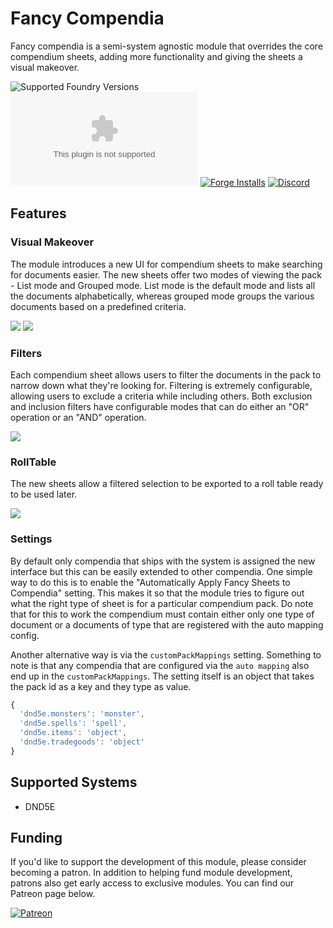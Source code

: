 # Fancy Compendia

Fancy compendia is a semi-system agnostic module that overrides the core compendium sheets, adding more functionality and giving the sheets a visual makeover.

![Supported Foundry Versions](https://img.shields.io/endpoint?url=https://foundryshields.com/version?url=https://github.com/ForgeMastermodules/fancy-compendia/releases/latest/download/system.json&color=blue)
![Latest Release Download Count](https://img.shields.io/github/downloads/ForgeMastermodules/fancy-compendia/latest/fancy-compendia.zip)
[![Forge Installs](https://img.shields.io/badge/dynamic/json?label=Forge%20Installs&query=package.installs&suffix=%25&url=https%3A%2F%2Fforge-vtt.com%2Fapi%2Fbazaar%2Fpackage%2Fa5e&colorB=brightgreen)](https://forge-vtt.com/bazaar#package=fancy-compendia)
[![Discord](https://img.shields.io/discord/957965481455788032?label=A5e%20Foundry%20Discord)](https://discord.gg/XtkZ6RkN9E)

## Features

### Visual Makeover
The module introduces a new UI for compendium sheets to make searching for documents easier. The new sheets offer two modes of viewing the pack - List mode and Grouped mode. List mode is the default mode and lists all the documents alphabetically, whereas grouped mode groups the various documents based on a predefined criteria.

<!-- Image of the two modes -->
![](/imgs/list-mode.png)
![](/imgs/grouped-mode.png)

### Filters
Each compendium sheet allows users to filter the documents in the pack to narrow down what they're looking for. Filtering is extremely configurable, allowing users to exclude a criteria while including others. Both exclusion and inclusion filters have configurable modes that can do either an "OR" operation or an "AND" operation.

![](/imgs/filter-view.png)

### RollTable
The new sheets allow a filtered selection to be exported to a roll table ready to be used later.

![](/imgs/rolltable-view.png)

### Settings
By default only compendia that ships with the system is assigned the new interface but this can be easily extended to other compendia. One simple way to do this is to enable the "Automatically Apply Fancy Sheets to Compendia" setting. This makes it so that the module tries to figure out what the right type of sheet is for a particular compendium pack. Do note that for this to work the compendium must contain either only one type of document or a documents of type that are registered with the auto mapping config.

Another alternative way is via the `customPackMappings` setting. Something to note is that any compendia that are configured via the `auto mapping` also end up in the `customPackMappings`. The setting itself is an object that takes the pack id as a key and they type as value.

```js
{
  'dnd5e.monsters': 'monster',
  'dnd5e.spells': 'spell',
  'dnd5e.items': 'object',
  'dnd5e.tradegoods': 'object'
}
```

## Supported Systems
- DND5E

## Funding
If you'd like to support the development of this module, please consider becoming a patron. In addition to helping fund module development, patrons also get early access to exclusive modules. You can find our Patreon page below.

[![Patreon](https://img.shields.io/endpoint.svg?url=https%3A%2F%2Fshieldsio-patreon.vercel.app%2Fapi%3Fusername%3DForgemasterModules%26type%3Dpatrons&style=for-the-badge)](https://patreon.com/ForgemasterModules)

